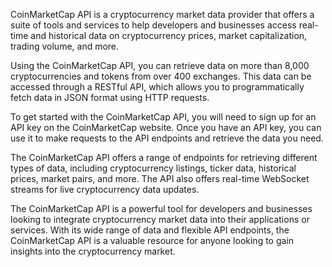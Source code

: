 CoinMarketCap API is a cryptocurrency market data provider that offers a suite of tools and services to help developers and businesses access real-time and historical data on cryptocurrency prices, market capitalization, trading volume, and more.

Using the CoinMarketCap API, you can retrieve data on more than 8,000 cryptocurrencies and tokens from over 400 exchanges. This data can be accessed through a RESTful API, which allows you to programmatically fetch data in JSON format using HTTP requests.

To get started with the CoinMarketCap API, you will need to sign up for an API key on the CoinMarketCap website. Once you have an API key, you can use it to make requests to the API endpoints and retrieve the data you need.

The CoinMarketCap API offers a range of endpoints for retrieving different types of data, including cryptocurrency listings, ticker data, historical prices, market pairs, and more. The API also offers real-time WebSocket streams for live cryptocurrency data updates.

The CoinMarketCap API is a powerful tool for developers and businesses looking to integrate cryptocurrency market data into their applications or services. With its wide range of data and flexible API endpoints, the CoinMarketCap API is a valuable resource for anyone looking to gain insights into the cryptocurrency market.





